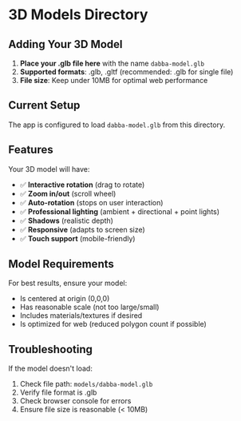 # 3D Models Directory

## Adding Your 3D Model

1. **Place your .glb file here** with the name `dabba-model.glb`
2. **Supported formats**: .glb, .gltf (recommended: .glb for single file)
3. **File size**: Keep under 10MB for optimal web performance

## Current Setup

The app is configured to load `dabba-model.glb` from this directory.

## Features

Your 3D model will have:
- ✅ **Interactive rotation** (drag to rotate)
- ✅ **Zoom in/out** (scroll wheel)
- ✅ **Auto-rotation** (stops on user interaction)
- ✅ **Professional lighting** (ambient + directional + point lights)
- ✅ **Shadows** (realistic depth)
- ✅ **Responsive** (adapts to screen size)
- ✅ **Touch support** (mobile-friendly)

## Model Requirements

For best results, ensure your model:
- Is centered at origin (0,0,0)
- Has reasonable scale (not too large/small)
- Includes materials/textures if desired
- Is optimized for web (reduced polygon count if possible)

## Troubleshooting

If the model doesn't load:
1. Check file path: `models/dabba-model.glb`
2. Verify file format is .glb
3. Check browser console for errors
4. Ensure file size is reasonable (< 10MB)
